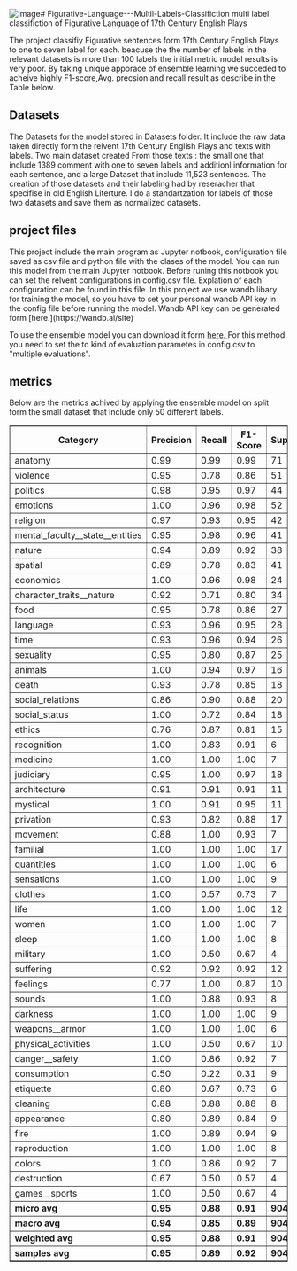 ![image](https://github.com/user-attachments/assets/15ac9b46-c976-4491-bc85-e8860adb6577)# Figurative-Language---Multil-Labels-Classifiction
multi label classifiction of Figurative Language of 17th Century English Plays

The project classifiy Figurative sentences form 17th Century English Plays to one to seven label for each.
beacuse the the number of labels in the relevant datasets is more than 100 labels the initial metric model results is very poor.
By taking unique apporace of ensemble learning we succeded to acheive  highly F1-score,Avg. precsion and recall result as describe in the Table
below.

<h2> Datasets</h2>
The Datasets for the model stored in Datasets folder. It include the raw data taken directly form the relvent 17th Century English Plays and
texts with labels. Two main dataset created From those texts : the small one that include 1389 comment with one to seven labels and additionl information 
for each sentence, and a large Dataset that include 11,523 sentences. The creation of those datasets and their labeling had by reseracher that specifise in 
old English Literture. I do a standartzation for labels of those two datasets and save them as normalized datasets.

<h2>project files</h2>
This project include the main program as Jupyter notbook, configuration file saved as csv file and python file with the clases of the model.
You can run this model from the main Jupyter notbook. Before runing this notbook you can set the relvent configurations in config.csv file.
Explation of each configuration can be found in this file. In this project we use wandb libary for training the model, so you have to set your
personal wandb API key in the config file before running the model. Wandb API key can be generated form [here.](https://wandb.ai/site)




To use the ensemble model you can download it form  [here. ](https://drive.google.com/drive/folders/1UYlFUJ4LykeEgQfc2K0eEw32Dc8kxdFv?usp=sharing) 
For this method you need to set the to kind of evaluation parametes in config.csv to "multiple evaluations".

<h2>metrics</h2>
Below are the metrics achived by applying the ensemble model on split form the small dataset that include only 50 different labels.

<table border="1" style="border-collapse: collapse; width: 100%;">
    <thead>
        <tr>
            <th>Category</th>
            <th>Precision</th>
            <th>Recall</th>
            <th>F1-Score</th>
            <th>Support</th>
        </tr>
    </thead>
    <tbody>
        <tr><td>anatomy</td><td>0.99</td><td>0.99</td><td>0.99</td><td>71</td></tr>
        <tr><td>violence</td><td>0.95</td><td>0.78</td><td>0.86</td><td>51</td></tr>
        <tr><td>politics</td><td>0.98</td><td>0.95</td><td>0.97</td><td>44</td></tr>
        <tr><td>emotions</td><td>1.00</td><td>0.96</td><td>0.98</td><td>52</td></tr>
        <tr><td>religion</td><td>0.97</td><td>0.93</td><td>0.95</td><td>42</td></tr>
        <tr><td>mental_faculty__state__entities</td><td>0.95</td><td>0.98</td><td>0.96</td><td>41</td></tr>
        <tr><td>nature</td><td>0.94</td><td>0.89</td><td>0.92</td><td>38</td></tr>
        <tr><td>spatial</td><td>0.89</td><td>0.78</td><td>0.83</td><td>41</td></tr>
        <tr><td>economics</td><td>1.00</td><td>0.96</td><td>0.98</td><td>24</td></tr>
        <tr><td>character_traits__nature</td><td>0.92</td><td>0.71</td><td>0.80</td><td>34</td></tr>
        <tr><td>food</td><td>0.95</td><td>0.78</td><td>0.86</td><td>27</td></tr>
        <tr><td>language</td><td>0.93</td><td>0.96</td><td>0.95</td><td>28</td></tr>
        <tr><td>time</td><td>0.93</td><td>0.96</td><td>0.94</td><td>26</td></tr>
        <tr><td>sexuality</td><td>0.95</td><td>0.80</td><td>0.87</td><td>25</td></tr>
        <tr><td>animals</td><td>1.00</td><td>0.94</td><td>0.97</td><td>16</td></tr>
        <tr><td>death</td><td>0.93</td><td>0.78</td><td>0.85</td><td>18</td></tr>
        <tr><td>social_relations</td><td>0.86</td><td>0.90</td><td>0.88</td><td>20</td></tr>
        <tr><td>social_status</td><td>1.00</td><td>0.72</td><td>0.84</td><td>18</td></tr>
        <tr><td>ethics</td><td>0.76</td><td>0.87</td><td>0.81</td><td>15</td></tr>
        <tr><td>recognition</td><td>1.00</td><td>0.83</td><td>0.91</td><td>6</td></tr>
        <tr><td>medicine</td><td>1.00</td><td>1.00</td><td>1.00</td><td>7</td></tr>
        <tr><td>judiciary</td><td>0.95</td><td>1.00</td><td>0.97</td><td>18</td></tr>
        <tr><td>architecture</td><td>0.91</td><td>0.91</td><td>0.91</td><td>11</td></tr>
        <tr><td>mystical</td><td>1.00</td><td>0.91</td><td>0.95</td><td>11</td></tr>
        <tr><td>privation</td><td>0.93</td><td>0.82</td><td>0.88</td><td>17</td></tr>
        <tr><td>movement</td><td>0.88</td><td>1.00</td><td>0.93</td><td>7</td></tr>
        <tr><td>familial</td><td>1.00</td><td>1.00</td><td>1.00</td><td>17</td></tr>
        <tr><td>quantities</td><td>1.00</td><td>1.00</td><td>1.00</td><td>6</td></tr>
        <tr><td>sensations</td><td>1.00</td><td>1.00</td><td>1.00</td><td>9</td></tr>
        <tr><td>clothes</td><td>1.00</td><td>0.57</td><td>0.73</td><td>7</td></tr>
        <tr><td>life</td><td>1.00</td><td>1.00</td><td>1.00</td><td>12</td></tr>
        <tr><td>women</td><td>1.00</td><td>1.00</td><td>1.00</td><td>7</td></tr>
        <tr><td>sleep</td><td>1.00</td><td>1.00</td><td>1.00</td><td>8</td></tr>
        <tr><td>military</td><td>1.00</td><td>0.50</td><td>0.67</td><td>4</td></tr>
        <tr><td>suffering</td><td>0.92</td><td>0.92</td><td>0.92</td><td>12</td></tr>
        <tr><td>feelings</td><td>0.77</td><td>1.00</td><td>0.87</td><td>10</td></tr>
        <tr><td>sounds</td><td>1.00</td><td>0.88</td><td>0.93</td><td>8</td></tr>
        <tr><td>darkness</td><td>1.00</td><td>1.00</td><td>1.00</td><td>9</td></tr>
        <tr><td>weapons__armor</td><td>1.00</td><td>1.00</td><td>1.00</td><td>6</td></tr>
        <tr><td>physical_activities</td><td>1.00</td><td>0.50</td><td>0.67</td><td>10</td></tr>
        <tr><td>danger__safety</td><td>1.00</td><td>0.86</td><td>0.92</td><td>7</td></tr>
        <tr><td>consumption</td><td>0.50</td><td>0.22</td><td>0.31</td><td>9</td></tr>
        <tr><td>etiquette</td><td>0.80</td><td>0.67</td><td>0.73</td><td>6</td></tr>
        <tr><td>cleaning</td><td>0.88</td><td>0.88</td><td>0.88</td><td>8</td></tr>
        <tr><td>appearance</td><td>0.80</td><td>0.89</td><td>0.84</td><td>9</td></tr>
        <tr><td>fire</td><td>1.00</td><td>0.89</td><td>0.94</td><td>9</td></tr>
        <tr><td>reproduction</td><td>1.00</td><td>1.00</td><td>1.00</td><td>8</td></tr>
        <tr><td>colors</td><td>1.00</td><td>0.86</td><td>0.92</td><td>7</td></tr>
        <tr><td>destruction</td><td>0.67</td><td>0.50</td><td>0.57</td><td>4</td></tr>
        <tr><td>games__sports</td><td>1.00</td><td>0.50</td><td>0.67</td><td>4</td></tr>
        <tr><td><b>micro avg</b></td><td><b>0.95</b></td><td><b>0.88</b></td><td><b>0.91</b></td><td><b>904</b></td></tr>
        <tr><td><b>macro avg</b></td><td><b>0.94</b></td><td><b>0.85</b></td><td><b>0.89</b></td><td><b>904</b></td></tr>
        <tr><td><b>weighted avg</b></td><td><b>0.95</b></td><td><b>0.88</b></td><td><b>0.91</b></td><td><b>904</b></td></tr>
        <tr><td><b>samples avg</b></td><td><b>0.95</b></td><td><b>0.89</b></td><td><b>0.92</b></td><td><b>904</b></td></tr>
    </tbody>
</table>


